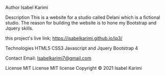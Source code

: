 
Author 
Isabel Karimi

Description This is a website for a studio called Delani which is a fictional studio. The reason for building the website is to hone my Bootstrap and Jquery skills.

this project's live link; https://isabelkarimi.github.io/ip3/

Technologies HTML5 CSS3 Javascript and Jquery Bootstrap 4

Contact Email: Isabelkarimi7@gmail.com

License MIT License MIT license Copyright © 2021 Isabel Karimi
